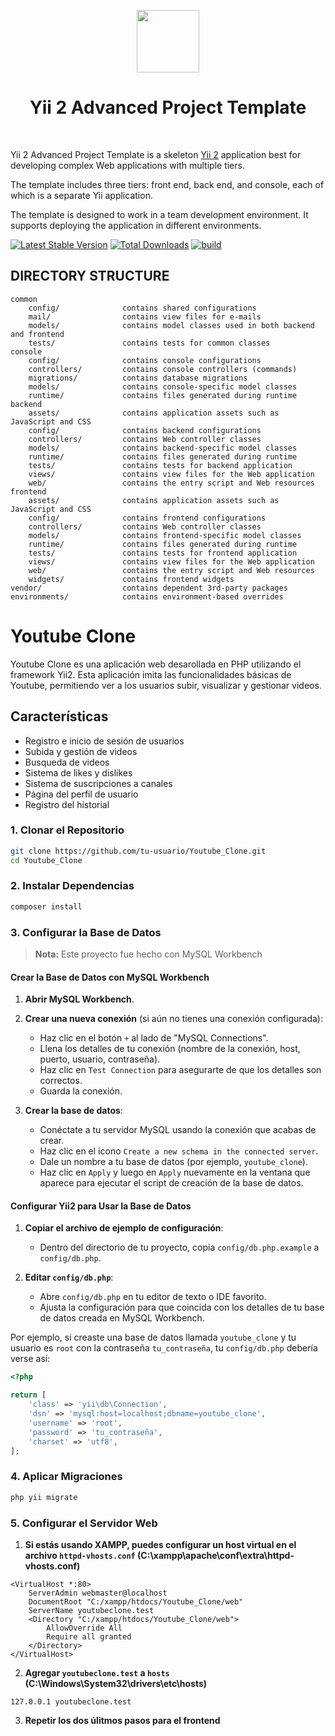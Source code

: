 <p align="center">
    <a href="https://github.com/yiisoft" target="_blank">
        <img src="https://avatars0.githubusercontent.com/u/993323" height="100px">
    </a>
    <h1 align="center">Yii 2 Advanced Project Template</h1>
    <br>
</p>

Yii 2 Advanced Project Template is a skeleton [Yii 2](https://www.yiiframework.com/) application best for
developing complex Web applications with multiple tiers.

The template includes three tiers: front end, back end, and console, each of which
is a separate Yii application.

The template is designed to work in a team development environment. It supports
deploying the application in different environments.


[![Latest Stable Version](https://img.shields.io/packagist/v/yiisoft/yii2-app-advanced.svg)](https://packagist.org/packages/yiisoft/yii2-app-advanced)
[![Total Downloads](https://img.shields.io/packagist/dt/yiisoft/yii2-app-advanced.svg)](https://packagist.org/packages/yiisoft/yii2-app-advanced)
[![build](https://github.com/yiisoft/yii2-app-advanced/workflows/build/badge.svg)](https://github.com/yiisoft/yii2-app-advanced/actions?query=workflow%3Abuild)

DIRECTORY STRUCTURE
-------------------

```
common
    config/              contains shared configurations
    mail/                contains view files for e-mails
    models/              contains model classes used in both backend and frontend
    tests/               contains tests for common classes    
console
    config/              contains console configurations
    controllers/         contains console controllers (commands)
    migrations/          contains database migrations
    models/              contains console-specific model classes
    runtime/             contains files generated during runtime
backend
    assets/              contains application assets such as JavaScript and CSS
    config/              contains backend configurations
    controllers/         contains Web controller classes
    models/              contains backend-specific model classes
    runtime/             contains files generated during runtime
    tests/               contains tests for backend application    
    views/               contains view files for the Web application
    web/                 contains the entry script and Web resources
frontend
    assets/              contains application assets such as JavaScript and CSS
    config/              contains frontend configurations
    controllers/         contains Web controller classes
    models/              contains frontend-specific model classes
    runtime/             contains files generated during runtime
    tests/               contains tests for frontend application
    views/               contains view files for the Web application
    web/                 contains the entry script and Web resources
    widgets/             contains frontend widgets
vendor/                  contains dependent 3rd-party packages
environments/            contains environment-based overrides
```

# Youtube Clone

Youtube Clone es una aplicación web desarollada en PHP utilizando el framework Yii2. Esta aplicación imita las funcionalidades básicas de Youtube, permitiendo ver a los usuarios subir, visualizar y gestionar videos.

## Características

- Registro e inicio de sesión de usuarios
- Subida y gestión de videos
- Busqueda de videos
- Sistema de likes y dislikes
- Sistema de suscripciones a canales
- Página del perfil de usuario
- Registro del historial

### 1. Clonar el Repositorio

```sh
git clone https://github.com/tu-usuario/Youtube_Clone.git
cd Youtube_Clone
```

### 2. Instalar Dependencias

```sh
composer install
```

### 3. Configurar la Base de Datos

> **Nota:** Este proyecto fue hecho con MySQL Workbench

#### Crear la Base de Datos con MySQL Workbench

1. **Abrir MySQL Workbench**.
2. **Crear una nueva conexión** (si aún no tienes una conexión configurada):
   - Haz clic en el botón `+` al lado de "MySQL Connections".
   - Llena los detalles de tu conexión (nombre de la conexión, host, puerto, usuario, contraseña).
   - Haz clic en `Test Connection` para asegurarte de que los detalles son correctos.
   - Guarda la conexión.

3. **Crear la base de datos**:
   - Conéctate a tu servidor MySQL usando la conexión que acabas de crear.
   - Haz clic en el icono `Create a new schema in the connected server`.
   - Dale un nombre a tu base de datos (por ejemplo, `youtube_clone`).
   - Haz clic en `Apply` y luego en `Apply` nuevamente en la ventana que aparece para ejecutar el script de creación de la base de datos.

#### Configurar Yii2 para Usar la Base de Datos


1. **Copiar el archivo de ejemplo de configuración**:
   - Dentro del directorio de tu proyecto, copia `config/db.php.example` a `config/db.php`.

2. **Editar `config/db.php`**:
   - Abre `config/db.php` en tu editor de texto o IDE favorito.
   - Ajusta la configuración para que coincida con los detalles de tu base de datos creada en MySQL Workbench.

Por ejemplo, si creaste una base de datos llamada `youtube_clone` y tu usuario es `root` con la contraseña `tu_contraseña`, tu `config/db.php` debería verse así:

```php
<?php

return [
    'class' => 'yii\db\Connection',
    'dsn' => 'mysql:host=localhost;dbname=youtube_clone',
    'username' => 'root',
    'password' => 'tu_contraseña',
    'charset' => 'utf8',
];
```

### 4. Aplicar Migraciones
```sh
php yii migrate
```

### 5. Configurar el Servidor Web
1. **Si estás usando XAMPP, puedes configurar un host virtual en el archivo `httpd-vhosts.conf` (C:\xampp\apache\conf\extra\httpd-vhosts.conf)**
```
<VirtualHost *:80>
    ServerAdmin webmaster@localhost
    DocumentRoot "C:/xampp/htdocs/Youtube_Clone/web"
    ServerName youtubeclone.test
    <Directory "C:/xampp/htdocs/Youtube_Clone/web">
        AllowOverride All
        Require all granted
    </Directory>
</VirtualHost>
```

2. **Agregar `youtubeclone.test` a `hosts` (C:\Windows\System32\drivers\etc\hosts)**
```
127.0.0.1 youtubeclone.test
```

3. **Repetir los dos úlitmos pasos para el frontend**

